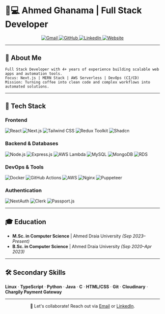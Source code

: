 # 👨💻 Ahmed Ghanama | Full Stack Developer

<p align="center">
  <a href="mailto:ghanamahmed@gmail.com">
    <img src="https://img.shields.io/badge/Gmail-D14836?style=for-the-badge&logo=gmail&logoColor=white" alt="Gmail">
  </a>
  <a href="https://github.com/GHanamaAhmed">
    <img src="https://img.shields.io/badge/GitHub-100000?style=for-the-badge&logo=github&logoColor=white" alt="GitHub">
  </a>
  <a href="https://www.linkedin.com/in/ahmed-ghanama-989810245/">
    <img src="https://img.shields.io/badge/LinkedIn-0077B5?style=for-the-badge&logo=linkedin&logoColor=white" alt="LinkedIn">
  </a>
  <a href="https://ghanama.tech">
    <img src="https://img.shields.io/badge/Website-4285F4?style=for-the-badge&logo=googlechrome&logoColor=white" alt="Website">
  </a>
</p>

---

## 🚀 About Me

```text
Full Stack Developer with 4+ years of experience building scalable web apps and automation tools.
Focus: Next.js | MERN Stack | AWS Serverless | DevOps (CI/CD)
Mission: Turning coffee into clean code and complex workflows into automated solutions.
```

---

## 🔧 **Tech Stack**

### **Frontend**  
![React](https://img.shields.io/badge/React-61DAFB?logo=react&logoColor=black&style=flat)
![Next.js](https://img.shields.io/badge/Next.js-000000?logo=nextdotjs&style=flat)
![Tailwind CSS](https://img.shields.io/badge/Tailwind_CSS-06B6D4?logo=tailwindcss&style=flat)
![Redux Toolkit](https://img.shields.io/badge/Redux_Toolkit-764ABC?logo=redux&style=flat)
![Shadcn](https://img.shields.io/badge/Shadcn-000000?logo=reacthookform&style=flat)

### **Backend & Databases**  
![Node.js](https://img.shields.io/badge/Node.js-339933?logo=nodedotjs&style=flat)
![Express.js](https://img.shields.io/badge/Express.js-000000?logo=express&style=flat)
![AWS Lambda](https://img.shields.io/badge/AWS_Lambda-FF9900?logo=awslambda&logoColor=white&style=flat)
![MySQL](https://img.shields.io/badge/MySQL-4479A1?logo=mysql&style=flat)
![MongoDB](https://img.shields.io/badge/MongoDB-47A248?logo=mongodb&style=flat)
![RDS](https://img.shields.io/badge/RDS-527FFF?logo=amazonrds&style=flat)

### **DevOps & Tools**  
![Docker](https://img.shields.io/badge/Docker-2496ED?logo=docker&style=flat)
![GitHub Actions](https://img.shields.io/badge/GitHub_Actions-2088FF?logo=githubactions&style=flat)
![AWS](https://img.shields.io/badge/AWS-232F3E?logo=amazonaws&style=flat)
![Nginx](https://img.shields.io/badge/Nginx-009639?logo=nginx&style=flat)
![Puppeteer](https://img.shields.io/badge/Puppeteer-40B5A4?logo=puppeteer&style=flat)

### **Authentication**  
![NextAuth](https://img.shields.io/badge/NextAuth-000000?logo=auth0&style=flat)
![Clerk](https://img.shields.io/badge/Clerk-000000?logo=clerk&style=flat)
![Passport.js](https://img.shields.io/badge/Passport.js-34E27A?logo=passport&style=flat)

---

## 🎓 **Education**

- **M.Sc. in Computer Science** | Ahmed Draia University *(Sep 2023–Present)*  
- **B.Sc. in Computer Science** | Ahmed Draia University *(Sep 2020–Apr 2023)*  

---

## 🛠️ **Secondary Skills**
**Linux** · **TypeScript** · **Python** · **Java** · **C** · **HTML/CSS** · **Git** · **Cloudinary** · **Chargily Payment Gateway**

---

<p align="center">
  🔗 Let's collaborate! Reach out via <a href="mailto:ghanamahmed@gmail.com">Email</a> or <a href="https://www.linkedin.com/in/ahmed-ghanama-989810245/">LinkedIn</a>.
</p>

